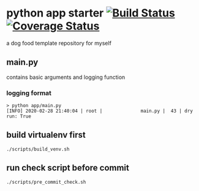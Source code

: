 # python app starter [![Build Status](https://travis-ci.org/leafwind/create-python-app.svg?branch=master)](https://travis-ci.org/leafwind/create-python-app) [![Coverage Status](https://coveralls.io/repos/github/leafwind/create-python-app/badge.svg?branch=master)](https://coveralls.io/github/leafwind/create-python-app?branch=master)

a dog food template repository for myself

## main.py

contains basic arguments and logging function

### logging format

```
> python app/main.py 
[INFO] 2020-02-28 21:40:04 | root |              main.py |  43 | dry run: True
```

## build virtualenv first

`./scripts/build_venv.sh`

## run check script before commit

`./scripts/pre_commit_check.sh`
